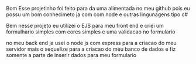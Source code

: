 Bom Esse projetinho foi feito para da uma alimentada no meu github pois eu possu um bom conhecimeto ja com com node e outras lingunagens tipo c#

Bem nesse projeto eu utilizei o EJS para meu front end e criei um formulhario simples com cores simples e uma validacao no formulario

no meu back end ja usei o node js com express para a criacao do meu servidor mais o sequelize para a criacao do meu banco de dados e fiz somente a parte de inserir dados para meu formulario 
